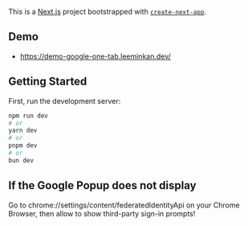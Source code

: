 This is a [Next.js](https://nextjs.org/) project bootstrapped with [`create-next-app`](https://github.com/vercel/next.js/tree/canary/packages/create-next-app).

## Demo

- https://demo-google-one-tab.leeminkan.dev/

## Getting Started

First, run the development server:

```bash
npm run dev
# or
yarn dev
# or
pnpm dev
# or
bun dev
```

## If the Google Popup does not display

Go to chrome://settings/content/federatedIdentityApi on your Chrome Browser, then allow to show third-party sign-in prompts!
